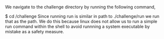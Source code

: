 We navigate to the challenge directory by running the following command,

$ cd /challenge
Since running run is similar in path to ./challenge/run we run that as the path. We do this because linux does not allow us to run a simple run command within the shell to avoid runnning a system executable by mistake as a safety measure.
